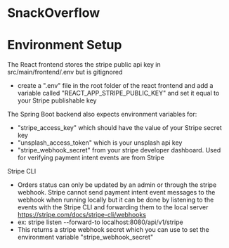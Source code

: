 # SnackOverflow

# Environment Setup

The React frontend stores the stripe public api key in src/main/frontend/.env but is gitignored
- create a ".env" file in the root folder of the react frontend and add a variable called "REACT_APP_STRIPE_PUBLIC_KEY" and set it equal to your Stripe publishable key

The Spring Boot backend also expects environment variables for:
- "stripe_access_key" which should have the value of your Stripe secret key
- "unsplash_access_token" which is your unsplash api key
- "stripe_webhook_secret" from your stripe developer dashboard. Used for verifying payment intent events are from Stripe

Stripe CLI
- Orders status can only be updated by an admin or through the stripe webhook. Stripe cannot send payment intent event messages to the webhook when running locally but it can be done by listening to the events with the Stripe CLI and forwarding them to the local server https://stripe.com/docs/stripe-cli/webhooks
- ex: stripe listen --forward-to localhost:8080/api/v1/stripe
- This returns a stripe webhook secret which you can use to set the environment variable "stripe_webhook_secret"